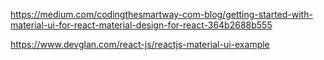 https://medium.com/codingthesmartway-com-blog/getting-started-with-material-ui-for-react-material-design-for-react-364b2688b555


https://www.devglan.com/react-js/reactjs-material-ui-example